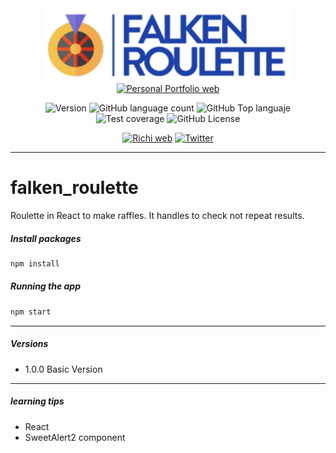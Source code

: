 <div align="center">
  
<!-- Para logo se puede usar https://studio.tailorbrands.com/-->
<img src="./src/img/logo_app.png" alt="drawing" width="400"/>
<a href="https://richionline-portfolio.nw.r.appspot.com"><img src="https://richionline-portfolio.nw.r.appspot.com/static/assets/falken_logo.ico" width=40 alt="Personal Portfolio web"></a>

![Version](https://img.shields.io/badge/version-1.0.0-blue) ![GitHub language count](https://img.shields.io/github/languages/count/falken20/flaken_roulette) ![GitHub Top languaje](https://img.shields.io/github/languages/top/falken20/falken_roulette) ![Test coverage](https://img.shields.io/badge/test%20coverage-0%25-green) ![GitHub License](https://img.shields.io/github/license/falken20/falken_roulette)

  
[![Richi web](https://img.shields.io/badge/web-richionline-blue)](https://richionline-portfolio.nw.r.appspot.com) [![Twitter](https://img.shields.io/twitter/follow/richionline?style=social)](https://twitter.com/richionline)
</div>

---
# falken_roulette
Roulette in React to make raffles. It handles to check not repeat results.

##### Install packages
```bash
npm install
```

##### Running the app
```bash
npm start
```

---

##### Versions
- 1.0.0 Basic Version


---
##### learning tips
- React
- SweetAlert2 component


